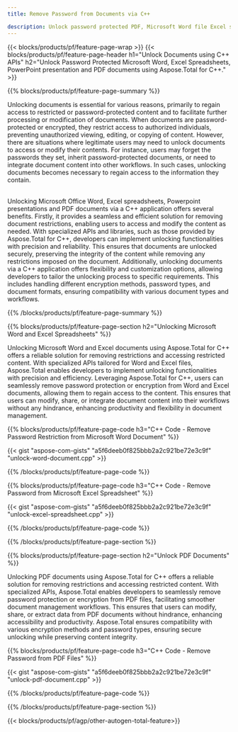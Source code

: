 ```yaml
---
title: Remove Password from Documents via C++ 

description: Unlock password protected PDF, Microsoft Word file Excel spreadsheet and PowerPoint presentation files via your C++ application.
---
```


{{< blocks/products/pf/feature-page-wrap >}}
{{< blocks/products/pf/feature-page-header h1="Unlock Documents using C++ APIs" h2="Unlock Password Protected Microsoft Word, Excel Spreadsheets, PowerPoint presentation and PDF documents using Aspose.Total for C++." >}}

{{% blocks/products/pf/feature-page-summary %}}

Unlocking documents is essential for various reasons, primarily to regain access to restricted or password-protected content and to facilitate further processing or modification of documents. When documents are password-protected or encrypted, they restrict access to authorized individuals, preventing unauthorized viewing, editing, or copying of content. However, there are situations where legitimate users may need to unlock documents to access or modify their contents. For instance, users may forget the passwords they set, inherit password-protected documents, or need to integrate document content into other workflows. In such cases, unlocking documents becomes necessary to regain access to the information they contain.<br /><br />

Unlocking Microsoft Office Word, Excel spreadsheets, Powerpoint presentations and PDF documents via a C++ application offers several benefits. Firstly, it provides a seamless and efficient solution for removing document restrictions, enabling users to access and modify the content as needed. With specialized APIs and libraries, such as those provided by Aspose.Total for C++, developers can implement unlocking functionalities with precision and reliability. This ensures that documents are unlocked securely, preserving the integrity of the content while removing any restrictions imposed on the document. Additionally, unlocking documents via a C++ application offers flexibility and customization options, allowing developers to tailor the unlocking process to specific requirements. This includes handling different encryption methods, password types, and document formats, ensuring compatibility with various document types and workflows. 

{{% /blocks/products/pf/feature-page-summary  %}}

{{% blocks/products/pf/feature-page-section  h2="Unlocking Microsoft Word and Excel Spreadsheets" %}}

Unlocking Microsoft Word and Excel documents using Aspose.Total for C++ offers a reliable solution for removing restrictions and accessing restricted content. With specialized APIs tailored for Word and Excel files, Aspose.Total enables developers to implement unlocking functionalities with precision and efficiency. Leveraging Aspose.Total for C++, users can seamlessly remove password protection or encryption from Word and Excel documents, allowing them to regain access to the content. This ensures that users can modify, share, or integrate document content into their workflows without any hindrance, enhancing productivity and flexibility in document management.

{{% blocks/products/pf/feature-page-code h3="C++ Code - Remove Password Restriction from Microsoft Word Document" %}}

{{< gist "aspose-com-gists" "a5f6deeb0f825bbb2a2c921be72e3c9f" "unlock-word-document.cpp" >}}

{{% /blocks/products/pf/feature-page-code  %}}

{{% blocks/products/pf/feature-page-code h3="C++ Code - Remove Password from Microsoft Excel Spreadsheet" %}}

{{< gist "aspose-com-gists" "a5f6deeb0f825bbb2a2c921be72e3c9f" "unlock-excel-spreadsheet.cpp" >}}

{{% /blocks/products/pf/feature-page-code  %}}

{{% /blocks/products/pf/feature-page-section %}}

{{% blocks/products/pf/feature-page-section  h2="Unlock PDF Documents" %}}

Unlocking PDF documents using Aspose.Total for C++ offers a reliable solution for removing restrictions and accessing restricted content. With specialized APIs, Aspose.Total enables developers to seamlessly remove password protection or encryption from PDF files, facilitating smoother document management workflows. This ensures that users can modify, share, or extract data from PDF documents without hindrance, enhancing accessibility and productivity. Aspose.Total ensures compatibility with various encryption methods and password types, ensuring secure unlocking while preserving content integrity.

{{% blocks/products/pf/feature-page-code h3="C++ Code - Remove Password from PDF Files" %}}

{{< gist "aspose-com-gists" "a5f6deeb0f825bbb2a2c921be72e3c9f" "unlock-pdf-document.cpp" >}}

{{% /blocks/products/pf/feature-page-code  %}}

{{% /blocks/products/pf/feature-page-section %}}

{{< blocks/products/pf/agp/other-autogen-total-feature>}}